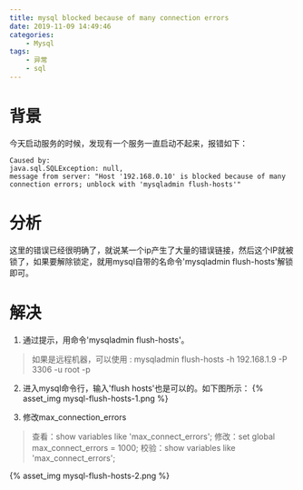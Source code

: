 ```yaml
---
title: mysql blocked because of many connection errors
date: 2019-11-09 14:49:46
categories:
    - Mysql
tags:
    - 异常
    - sql
---
```



# 背景
今天启动服务的时候，发现有一个服务一直启动不起来，报错如下：
```shell
Caused by:
java.sql.SQLException: null,
message from server: "Host '192.168.0.10' is blocked because of many connection errors; unblock with 'mysqladmin flush-hosts'"
```

<!-- more -->

# 分析
这里的错误已经很明确了，就说某一个ip产生了大量的错误链接，然后这个IP就被锁了，如果要解除锁定，就用mysql自带的名命令'mysqladmin flush-hosts'解锁即可。

# 解决
1. 通过提示，用命令'mysqladmin flush-hosts'。
> 如果是远程机器，可以使用 :
mysqladmin flush-hosts -h 192.168.1.9 -P 3306 -u root -p

2. 进入mysql命令行，输入'flush hosts'也是可以的。如下图所示：
{% asset_img mysql-flush-hosts-1.png %}

3. 修改max_connection_errors
> 查看：show variables like 'max_connect_errors';
修改：set global max_connect_errors = 1000;
校验：show variables like 'max_connect_errors';

{% asset_img mysql-flush-hosts-2.png %}
